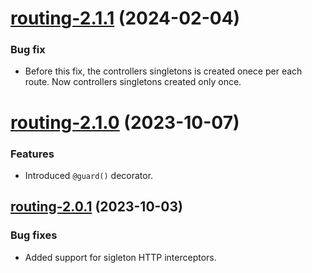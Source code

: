 <a name="routing-2.1.1"></a>
# [routing-2.1.1](https://github.com/ditsmod/ditsmod/releases/tag/routing-2.1.1) (2024-02-04)

### Bug fix

- Before this fix, the controllers singletons is created onece per each route. Now controllers singletons created only once.

<a name="routing-2.1.0"></a>
# [routing-2.1.0](https://github.com/ditsmod/ditsmod/releases/tag/routing-2.1.0) (2023-10-07)

### Features

- Introduced `@guard()` decorator.

<a name="routing-2.0.1"></a>
## [routing-2.0.1](https://github.com/ditsmod/ditsmod/releases/tag/routing-2.0.1) (2023-10-03)

### Bug fixes

- Added support for sigleton HTTP interceptors.

